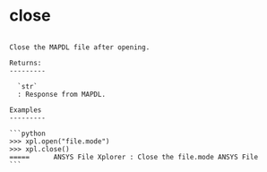 # close

````{method} ansXpl.close()

Close the MAPDL file after opening.

Returns:
---------

  `str`
  : Response from MAPDL.

Examples
---------

```python
>>> xpl.open("file.mode")
>>> xpl.close()
=====      ANSYS File Xplorer : Close the file.mode ANSYS File
```


````